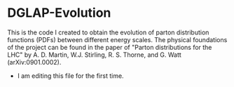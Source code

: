 # DGLAP-Evolution
This is the code I created to obtain the evolution of parton distribution functions (PDFs) between different energy scales. 
The physical foundations of the project can be found in the paper of "Parton distributions for the LHC" by A. D. Martin, W.J. Stirling, 
R. S. Thorne, and G. Watt (arXiv:0901.0002). 

* I am editing this file for the first time. 